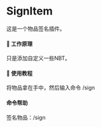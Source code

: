 # SignItem

这是一个物品签名插件。

#### 📐 工作原理

只是添加自定义一些NBT。

#### 📖 使用教程

将物品拿在手中，然后输入命令 /sign

#### 命令帮助

签名物品：/sign
